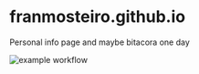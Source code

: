 # franmosteiro.github.io
Personal info page and maybe bitacora one day  

![example workflow](https://github.com/franmosteiro/franmosteiro.github.io/actions/workflows/deploy.yml/badge.svg)
